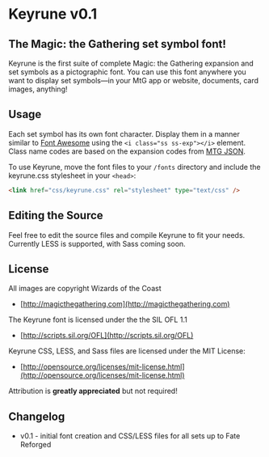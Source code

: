 # Keyrune v0.1

## The Magic: the Gathering set symbol font!

Keyrune is the first suite of complete Magic: the Gathering expansion and set symbols as a pictographic font. You can use this font anywhere you want to display set symbols&mdash;in your MtG app or website, documents, card images, anything!

## Usage

Each set symbol has its own font character. Display them in a manner similar to [Font Awesome](http://fontawesome.io) using the `<i class="ss ss-exp"></i>` element. Class name codes are based on the expansion codes from [MTG JSON](http://mtgjson.com).

To use Keyrune, move the font files to your `/fonts` directory and include the keyrune.css stylesheet in your `<head>`:

```html
<link href="css/keyrune.css" rel="stylesheet" type="text/css" />
```

## Editing the Source

Feel free to edit the source files and compile Keyrune to fit your needs. Currently LESS is supported, with Sass coming soon.

## License

All images are copyright Wizards of the Coast
* [http://magicthegathering.com](http://magicthegathering.com)

The Keyrune font is licensed under the the SIL OFL 1.1
* [http://scripts.sil.org/OFL](http://scripts.sil.org/OFL)

Keyrune CSS, LESS, and Sass files are licensed under the MIT License:
* [http://opensource.org/licenses/mit-license.html](http://opensource.org/licenses/mit-license.html)

Attribution is **greatly appreciated** but not required!

## Changelog

* v0.1 - initial font creation and CSS/LESS files for all sets up to Fate Reforged
